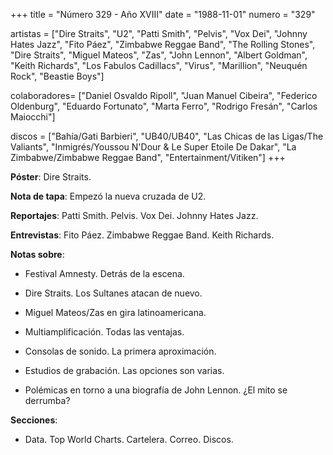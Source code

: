 +++
title = "Número 329 - Año XVIII"
date = "1988-11-01"
numero = "329"

artistas = ["Dire Straits", "U2", "Patti Smith", "Pelvis", "Vox Dei", "Johnny Hates Jazz", "Fito Páez", "Zimbabwe Reggae Band", "The Rolling Stones", "Dire Straits", "Miguel Mateos", "Zas", "John Lennon", "Albert Goldman", "Keith Richards", "Los Fabulos Cadillacs", "Virus", "Marillion", "Neuquén Rock", "Beastie Boys"]

colaboradores= ["Daniel Osvaldo Ripoll", "Juan Manuel Cibeira", "Federico Oldenburg", "Eduardo Fortunato", "Marta Ferro", "Rodrigo Fresán", "Carlos Maiocchi"]

discos = ["Bahía/Gati Barbieri", "UB40/UB40", "Las Chicas de las Ligas/The Valiants", "Inmigrés/Youssou N'Dour & Le Super Etoile De Dakar", "La Zimbabwe/Zimbabwe Reggae Band", "Entertainment/Vitiken"]
+++

**Póster**: Dire Straits.

**Nota de tapa**: Empezó la nueva cruzada de U2.

**Reportajes**: Patti Smith. Pelvis. Vox Dei. Johnny Hates Jazz.

**Entrevistas**: Fito Páez. Zimbabwe Reggae Band. Keith Richards.

**Notas sobre**:

- Festival Amnesty. Detrás de la escena.

- Dire Straits. Los Sultanes atacan de nuevo.

- Miguel Mateos/Zas en gira latinoamericana.

- Multiamplificación. Todas las ventajas.

- Consolas de sonido. La primera aproximación.

- Estudios de grabación. Las opciones son varias.

- Polémicas en torno a una biografía de John Lennon. ¿El mito se derrumba?

**Secciones**:

- Data. Top World Charts. Cartelera. Correo. Discos.